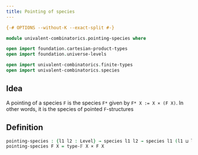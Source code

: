 ```yaml
---
title: Pointing of species
---
```


```agda
{-# OPTIONS --without-K --exact-split #-}

module univalent-combinatorics.pointing-species where

open import foundation.cartesian-product-types
open import foundation.universe-levels

open import univalent-combinatorics.finite-types
open import univalent-combinatorics.species
```

## Idea

A pointing of a species `F` is the species `F*` given by `F* X := X × (F X)`. In other words, it is the species of pointed `F`-structures

## Definition

```agda
pointing-species : {l1 l2 : Level} → species l1 l2 → species l1 (l1 ⊔ l2)
pointing-species F X = type-𝔽 X × F X
```
